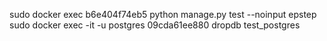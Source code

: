 sudo docker exec b6e404f74eb5 python manage.py test --noinput epstep
sudo docker exec -it -u postgres  09cda61ee880 dropdb test_postgres
